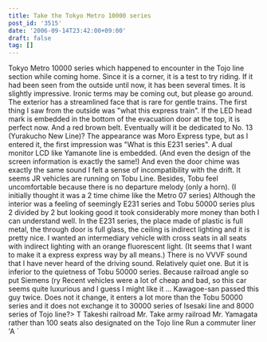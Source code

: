 ```yaml
---
title: Take the Tokyo Metro 10000 series
post_id: '3515'
date: '2006-09-14T23:42:00+09:00'
draft: false
tag: []
---
```


Tokyo Metro 10000 series which happened to encounter in the Tojo line section while coming home. Since it is a corner, it is a test to try riding. If it had been seen from the outside until now, it has been several times. It is slightly impressive. Ironic terms may be coming out, but please go around. The exterior has a streamlined face that is rare for gentle trains. The first thing I saw from the outside was "what this express train". If the LED head mark is embedded in the bottom of the evacuation door at the top, it is perfect now. And a red brown belt. Eventually will it be dedicated to No. 13 (Yurakucho New Line)? The appearance was Moro Express type, but as I entered it, the first impression was "What is this E231 series". A dual monitor LCD like Yamanote line is embedded. (And even the design of the screen information is exactly the same!) And even the door chime was exactly the same sound I felt a sense of incompatibility with the drift. It seems JR vehicles are running on Tobu Line. Besides, Tobu feel uncomfortable because there is no departure melody (only a horn). (I initially thought it was a 2 time chime like the Metro 07 series) Although the interior was a feeling of seemingly E231 series and Tobu 50000 series plus 2 divided by 2 but looking good it took considerably more money than both I can understand well. In the E231 series, the place made of plastic is full metal, the through door is full glass, the ceiling is indirect lighting and it is pretty nice. I wanted an intermediary vehicle with cross seats in all seats with indirect lighting with an orange fluorescent light. (It seems that I want to make it a express express way by all means.) There is no VVVF sound that I have never heard of the driving sound. Relatively quiet one. But it is inferior to the quietness of Tobu 50000 series. Because railroad angle so put Siemens (ry Recent vehicles were a lot of cheap and bad, so this car seems quite luxurious and I guess I might like it ... Kawagoe-san passed this guy twice. Does not it change, it enters a lot more than the Tobu 50000 series and it does not exchange it to 30000 series of Isesaki line and 8000 series of Tojo line?> T Takeshi railroad Mr. Take army railroad Mr. Yamagata rather than 100 seats also designated on the Tojo line Run a commuter liner 'A `